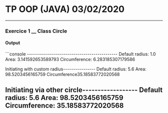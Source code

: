 # TP OOP (JAVA) 03/02/2020
<hr>

### Exercice 1 __ Class Circle
<h4>Output</h4>
```console
---------------------------------------------
Default radius: 1.0
Area: 3.141592653589793
Circumference: 6.283185307179586

Initiating with custom radius----------------
Default radius: 5.6
Area: 98.5203456165759
Circumference35.18583772020568

Initiating via other circle------------------
Default radius: 5.6
Area: 98.5203456165759
Circumference: 35.18583772020568
---------------------------------------------
```
